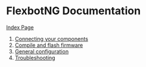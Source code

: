 FlexbotNG Documentation
============================

[Index Page](https://flexbotng.github.io/Docs/)

1. [Connecting your components](https://flexbotng.github.io/Docs/documentation/connecting_components)
2. [Compile and flash firmware](https://flexbotng.github.io/Docs/documentation/compile)
3. [General configuration](https://flexbotng.github.io/Docs/documentation/general_configuration)
4. [Troubleshooting](https://flexbotng.github.io/Docs/documentation/troubleshooting)
